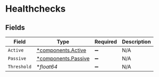 # Healthchecks


## Fields

| Field                                                     | Type                                                      | Required                                                  | Description                                               |
| --------------------------------------------------------- | --------------------------------------------------------- | --------------------------------------------------------- | --------------------------------------------------------- |
| `Active`                                                  | [*components.Active](../../models/components/active.md)   | :heavy_minus_sign:                                        | N/A                                                       |
| `Passive`                                                 | [*components.Passive](../../models/components/passive.md) | :heavy_minus_sign:                                        | N/A                                                       |
| `Threshold`                                               | **float64*                                                | :heavy_minus_sign:                                        | N/A                                                       |